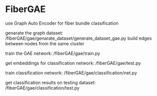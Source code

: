 # FiberGAE
use Graph Auto Encoder for fiber bundle classification

genarate the graph dataset:
/fiberGAE/gae/genarate_dataset/generate_dataset_gae.py
build edges between nodes from the same cluster

train the GAE network:
/fiberGAE/gae/train.py

get embeddings for classification network:
/fiberGAE/gae/test.py

train classification network:
/fiberGAE/gae/classification/net.py

get classification results on testing dataset:
/fiberGAE/gae/classification/test.py
